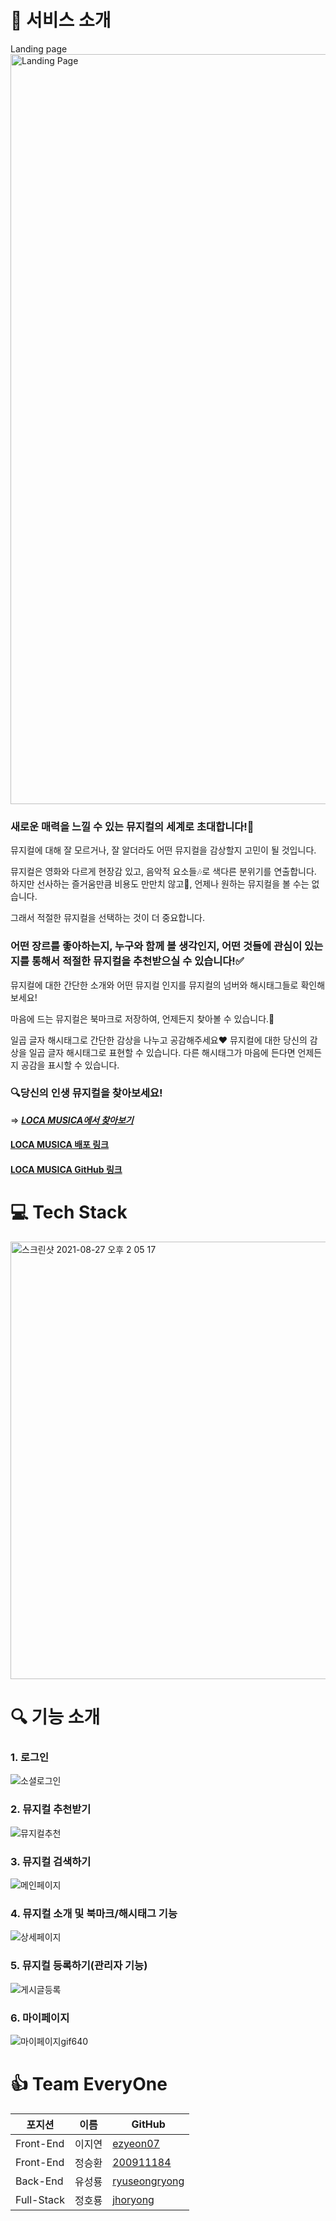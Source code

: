 # 🌈 서비스 소개

Landing page
<img width="1200" alt="Landing Page" src="https://user-images.githubusercontent.com/58920833/131277542-9211dfe8-eda5-438d-8261-dfb0598f62c0.png">

### **새로운 매력을 느낄 수 있는 뮤지컬의 세계로 초대합니다!🎵**

뮤지컬에 대해 잘 모르거나, 잘 알더라도 어떤 뮤지컬을 감상할지 고민이 될 것입니다.

뮤지컬은 영화와 다르게 현장감 있고, 음악적 요소들🎶로 색다른 분위기를 연출합니다. 
하지만 선사하는 즐거움만큼 비용도 만만치 않고💸, 언제나 원하는 뮤지컬을 볼 수는 없습니다. 

그래서 적절한 뮤지컬을 선택하는 것이 더 중요합니다.

### 어떤 장르를 좋아하는지, 누구와 함께 볼 생각인지, 어떤 것들에 관심이 있는지를 통해서 적절한 뮤지컬을 추천받으실 수 있습니다!✅

뮤지컬에 대한 간단한 소개와 어떤 뮤지컬 인지를 뮤지컬의 넘버와 해시태그들로 확인해보세요!

마음에 드는 뮤지컬은 북마크로 저장하여, 언제든지 찾아볼 수 있습니다.🎪

일곱 글자 해시태그로 간단한 감상을 나누고 공감해주세요❤️
뮤지컬에 대한 당신의 감상을 일곱 글자 해시태그로 표현할 수 있습니다. 
다른 해시태그가 마음에 든다면 언제든지 공감을 표시할 수 있습니다.

### 🔍당신의 인생 뮤지컬을 찾아보세요!

⇒ ***[LOCA MUSICA에서 찾아보기](https://loca-musica.com/)***

#### [LOCA MUSICA 배포 링크](https://loca-musica.com)
#### [LOCA MUSICA GitHub 링크](https://github.com/codestates/Loca-Musica)

# 💻 Tech Stack
<img width="700" alt="스크린샷 2021-08-27 오후 2 05 17" src="https://user-images.githubusercontent.com/58920833/131074690-d7c5bba3-5240-4659-a9cd-ce113d962503.png">


# 🔍 기능 소개

### 1. 로그인
![소셜로그인](https://user-images.githubusercontent.com/58920833/131302727-761091c7-e610-41c0-9e7a-fafa23da0aec.gif)

### 2. 뮤지컬 추천받기
![뮤지컬추천](https://user-images.githubusercontent.com/58920833/131302873-c1aa3d9b-e2ef-4c37-ac4c-23741f09e3fd.gif)

### 3. 뮤지컬 검색하기
![메인페이지](https://user-images.githubusercontent.com/58920833/131303386-934acac1-30d0-4a6b-ad36-da94e47a6a83.gif)

### 4. 뮤지컬 소개 및 북마크/해시태그 기능
![상세페이지](https://user-images.githubusercontent.com/58920833/131303250-bacb8964-f71d-4c93-9b30-347d3dab75ce.gif)

### 5. 뮤지컬 등록하기(관리자 기능)
![게시글등록](https://user-images.githubusercontent.com/58920833/131303586-ccc56068-e20e-4dc8-acb6-30b722dd74ca.gif)

### 6. 마이페이지
![마이페이지gif640](https://user-images.githubusercontent.com/58920833/131304205-c229c071-2e04-44d1-82fe-b1d0fd6303c8.gif)


# 👍 Team EveryOne

|포지션|이름|GitHub|
|------|---|---|
|Front-End|이지연|[ezyeon07](https://github.com/ezyeon07)|
|Front-End|정승환|[200911184](https://github.com/200911184)|
|Back-End|유성룡|[ryuseongryong](https://github.com/ryuseongryong)|
|Full-Stack|정호룡|[jhoryong](https://github.com/jhoryong)|
